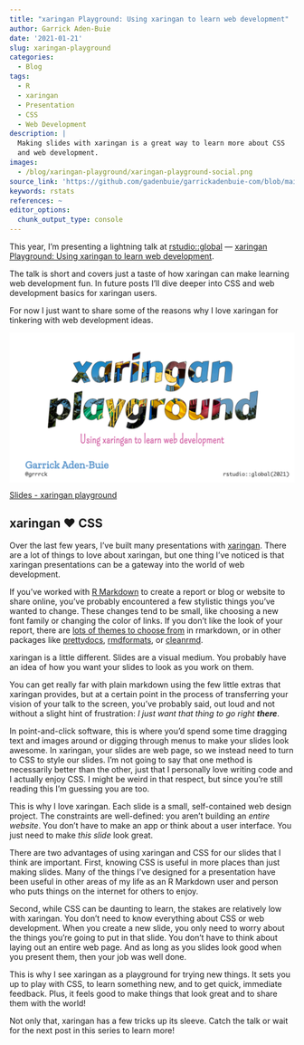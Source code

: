 ```yaml
---
title: "xaringan Playground: Using xaringan to learn web development"
author: Garrick Aden-Buie
date: '2021-01-21'
slug: xaringan-playground
categories:
  - Blog
tags:
  - R
  - xaringan
  - Presentation
  - CSS
  - Web Development
description: |
  Making slides with xaringan is a great way to learn more about CSS
  and web development.
images:
  - /blog/xaringan-playground/xaringan-playground-social.png
source_link: 'https://github.com/gadenbuie/garrickadenbuie-com/blob/main/content/blog/2021/xaringan-playground/index.Rmarkdown'
keywords: rstats
references: ~
editor_options:
  chunk_output_type: console
---
```


<!-- Links -->

<div class="lead">

This year, I’m presenting a lightning talk at [rstudio::global](https://global.rstudio.com/) — [xaringan Playground: Using xaringan to learn web development](https://global.rstudio.com/student/page/40609).

The talk is short and covers just a taste of how xaringan can make learning web development fun.
In future posts I’ll dive deeper into CSS and web development basics for xaringan users.

For now I just want to share some of the reasons why I love xaringan for tinkering with web development ideas.

</div>

<div class="figure">

<img src="xaringan-playground-social.png" style="max-height: 300px; margin: 0 auto; display: block;" alt="Title slide for xaringan playground talk">
<p class="caption">
<a href="https://slides.garrickadenbuie.com/xaringan-playground">Slides - xaringan playground</a>
</p>

</div>

## xaringan ❤️ CSS

Over the last few years, I’ve built many presentations with <span class="pkg">[xaringan](https://github.com/yihui/xaringan)</span>.
There are a lot of things to love about <span class="pkg">xaringan</span>,
but one thing I’ve noticed is that <span class="pkg">xaringan</span> presentations
can be a gateway into the world of web development.

If you’ve worked with [R Markdown](https://rmarkdown.rstudio.com) to create a report or blog or website to share online,
you’ve probably encountered a few stylistic things you’ve wanted to change.
These changes tend to be small,
like choosing a new font family or changing the color of links.
If you don’t like the look of your report,
there are [lots of themes to choose from](https://www.datadreaming.org/post/r-markdown-theme-gallery/)
in <span class="pkg">rmarkdown</span>, or in other packages like
[prettydocs](https://prettydoc.statr.me/),
[rmdformats](https://github.com/juba/rmdformats),
or [cleanrmd](https://pkg.garrickadenbuie.com/cleanrmd/).

<span class="pkg">xaringan</span> is a little different.
Slides are a visual medium.
You probably have an idea of how you want your slides to look as you work on them.

You can get really far with plain markdown using the few little extras that <span class="pkg">xaringan</span> provides,
but at a certain point in the process of transferring your vision of your talk to the screen,
you’ve probably said,
out loud and not without a slight hint of frustration:
*I just want that thing to go right **there***.

In point-and-click software, this is where you’d spend some time dragging text and images around or digging through menus to make your slides look awesome.
In <span class="pkg">xaringan</span>, your slides are web page,
so we instead need to turn to CSS to style our slides.
I’m not going to say that one method is necessarily better than the other,
just that I personally love writing code and I actually enjoy CSS.
I might be weird in that respect,
but since you’re still reading this I’m guessing you are too.

This is why I love <span class="pkg">xaringan</span>.
Each slide is a small, self-contained web design project.
The constraints are well-defined:
you aren’t building an *entire website*.
You don’t have to make an app or think about a user interface.
You just need to make *this slide* look great.

There are two advantages of using <span class="pkg">xaringan</span> and CSS for our slides that I think are important.
First, knowing CSS is useful in more places than just making slides.
Many of the things I’ve designed for a presentation
have been useful in other areas of my life as an R Markdown user and person who puts things on the internet for others to enjoy.

Second, while CSS can be daunting to learn,
the stakes are relatively low with <span class="pkg">xaringan</span>.
You don’t need to know everything about CSS or web development.
When you create a new slide,
you only need to worry about the things you’re going to put in that slide.
You don’t have to think about laying out an entire web page.
And as long as you slides look good when you present them,
then your job was well done.

This is why I see <span class="pkg">xaringan</span> as a playground for trying new things.
It sets you up to play with CSS, to learn something new, and to get quick, immediate feedback.
Plus, it feels good to make things that look great and to share them with the world!

Not only that, <span class="pkg">xaringan</span> has a few tricks up its sleeve.
Catch the talk or wait for the next post in this series to learn more!
